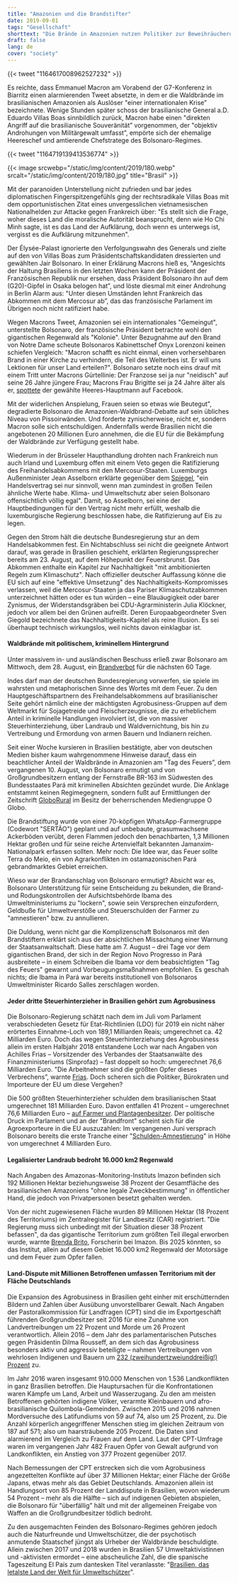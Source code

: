 ```yaml
---
title: "Amazonien und die Brandstifter"
date: 2019-09-01
tags: "Gesellschaft"
shorttext: "Die Brände in Amazonien nutzen Politiker zur Beweihräucherung während skrupellose Geschäftemacher die Ursachen und Profiteure sind."
draft: false
lang: de
cover: "society"
---
```


{{< tweet "1164617008962527232" >}}

Es reichte, dass Emmanuel Macron am Vorabend der G7-Konferenz in Biarritz einen alarmierenden Tweet absetzte, in dem er die Waldbrände im brasilianischen Amazonien als Auslöser "einer internationalen Krise” bezeichnete. Wenige Stunden später schoss der brasilianische General a.D. Eduardo Villas Boas sinnbildlich zurück, Macron habe einen "direkten Angriff auf die brasilianische Souveränität” vorgenommen, der "objektiv Androhungen von Militärgewalt umfasst”, empörte sich der ehemalige Heereschef und amtierende Chefstratege des Bolsonaro-Regimes.

{{< tweet "1164719139413536774" >}}

{{< image srcwebp="/static/img/content/2019/180.webp" srcalt="/static/img/content/2019/180.jpg" title="Brasil" >}}

Mit der paranoiden Unterstellung nicht zufrieden und bar jedes diplomatischen Fingerspitzengefühls ging der rechtsradikale Villas Boas mit dem opportunistischen Zitat eines unvergesslichen vietnamesischen Nationalhelden zur Attacke gegen Frankreich über: "Es stellt sich die Frage, woher dieses Land die moralische Autorität beansprucht, denn wie Ho Chi Minh sagte, ist es das Land der Aufklärung, doch wenn es unterwegs ist, vergisst es die Aufklärung mitzunehmen".

Der Élysée-Palast ignorierte den Verfolgungswahn des Generals und zielte auf den von Villas Boas zum Präsidentschaftskandidaten dressierten und gewählten Jair Bolsonaro. In einer Erklärung Macrons hieß es, "Angesichts der Haltung Brasiliens in den letzten Wochen kann der Präsident der Französischen Republik nur ersehen, dass Präsident Bolsonaro ihn auf dem (G20)-Gipfel in Osaka belogen hat”, und löste diesmal mit einer Androhung in Berlin Alarm aus: "Unter diesen Umständen lehnt Frankreich das Abkommen mit dem Mercosur ab”, das das französische Parlament im Übrigen noch nicht ratifiziert habe.

Wegen Macrons Tweet, Amazonien sei ein internationales "Gemeingut", unterstellte Bolsonaro, der französische Präsident betrachte wohl den gigantischen Regenwald als "Kolonie". Unter Bezugnahme auf den Brand von Notre Dame scheute Bolsonaros Kabinettschef Onyx Lorenzoni keinen schiefen Vergleich: "Macron schafft es nicht einmal, einen vorhersehbaren Brand in einer Kirche zu verhindern, die Teil des Welterbes ist. Er will uns Lektionen für unser Land erteilen?". Bolsonaro setzte noch eins drauf mit einem Tritt unter Macrons Gürtellinie: Der Franzose sei ja nur "neidisch" auf seine 26 Jahre jüngere Frau; Macrons Frau Brigitte sei ja 24 Jahre älter als er, [spottete](https://catracalivre.com.br/cidadania/bolsonaro-faz-post-machista-comparando-sua-esposa-com-a-de-macron/ "Bolsonaro faz post machista comparando sua esposa com a de Macron") der gewählte Heeres-Hauptmann auf Facebook.

Mit der widerlichen Anspielung, Frauen seien so etwas wie Beutegut", degradierte Bolsonaro die Amazonien-Waldbrand-Debatte auf sein übliches Niveau von Pissoirwänden. Und forderte zynischerweise, nicht er, sondern Macron solle sich entschuldigen. Andernfalls werde Brasilien nicht die angebotenen 20 Millionen Euro annehmen, die die EU für die Bekämpfung der Waldbrände zur Verfügung gestellt habe.

Wiederum in der Brüsseler Haupthandlung drohten nach Frankreich nun auch Irland und Luxemburg offen mit einem Veto gegen die Ratifizierung des Freihandelsabkommens mit den Mercosur-Staaten. Luxemburgs Außenminister Jean Asselborn erklärte gegenüber dem [Spiegel](https://www.spiegel.de/forum/wirtschaft/eu-mercosur-abkommen-das-groesste-freihandelsprojekt-der-welt-droht-zu-scheitern-thread-947346-1.html "EU-Mercosur-Abkommen: Das größte Freihandelsprojekt der Welt droht zu scheitern"), "ein Handelsvertrag sei nur sinnvoll, wenn man zumindest in großen Teilen ähnliche Werte habe. Klima- und Umweltschutz aber seien Bolsonaro offensichtlich völlig egal". Damit, so Asselborn, sei eine der Hauptbedingungen für den Vertrag nicht mehr erfüllt, weshalb die luxemburgische Regierung beschlossen habe, die Ratifizierung auf Eis zu legen.

Gegen den Strom hält die deutsche Bundesregierung stur an dem Handelsabkommen fest. Ein Nichtabschluss sei nicht die geeignete Antwort darauf, was gerade in Brasilien geschieht, erklärten Regierungssprecher bereits am 23. August, auf dem Höhepunkt der Feuersbrunst. Das Abkommen enthalte ein Kapitel zur Nachhaltigkeit "mit ambitionierten Regeln zum Klimaschutz". Nach offizieller deutscher Auffassung könne die EU sich auf eine "effektive Umsetzung” des Nachhaltigkeits-Kompromisses verlassen, weil die Mercosur-Staaten ja das Pariser Klimaschutzabkommen unterzeichnet hätten oder es tun würden – eine Blauäugigkeit oder barer Zynismus, der Widerstandsgräben bei CDU-Agrarministerin Julia Klöckner, jedoch vor allem bei den Grünen aufreißt. Deren Europaabgeordneter Sven Giegold bezeichnete das Nachhaltigkeits-Kapitel als reine Illusion. Es sei überhaupt technisch wirkungslos, weil nichts davon einklagbar ist.

#### Waldbrände mit politischem, kriminellem Hintergrund

Unter massivem in- und ausländischen Beschuss erließ zwar Bolsonaro am Mittwoch, dem 28. August, ein [Brandverbot](https://catracalivre.com.br/cidadania/bolsonaro-assina-decreto-que-proibe-queimadas-no-pais-por-60-dias/ "Bolsonaro assina decreto que proíbe queimadas no país por 60 dias") für die nächsten 60 Tage.

Indes darf man der deutschen Bundesregierung vorwerfen, sie spiele im wahrsten und metaphorischen Sinne des Wortes mit dem Feuer. Zu den Hauptgeschäftspartnern des Freihandelsabkommens auf brasilianischer Seite gehört nämlich eine der mächtigsten Agrobusiness-Gruppen auf dem Weltmarkt für Sojagetreide und Fleischerzeugnisse, die zu erheblichem Anteil in kriminelle Handlungen involviert ist, die von massiver Steuerhinterziehung, über Landraub und Waldvernichtung, bis hin zu Vertreibung und Ermordung von armen Bauern und Indianern reichen.

Seit einer Woche kursieren in Brasilien bestätigte, aber von deutschen Medien bisher kaum wahrgenommene Hinweise darauf, dass ein beachtlicher Anteil der Waldbrände in Amazonien am "Tag des Feuers”, dem vergangenen 10. August, von Bolsonaro ermutigt und von Großgrundbesitzern entlang der Fernstraße BR-163 im Südwesten des Bundesstaates Pará mit kriminellen Absichten gezündet wurde. Die Anklage entstammt keinen Regimegegnern, sondern fußt auf Ermittlungen der Zeitschrift [GloboRural](https://revistagloborural.globo.com/Noticias/Sustentabilidade/noticia/2019/08/grupo-no-whatsapp-contratou-motoqueiros-e-motosserras-para-desmatar-e-incendiar-floresta.html "Grupo no WhatsApp contratou motoqueiros e motosserras para desmatar e incendiar a floresta") im Besitz der beherrschenden Mediengruppe O Globo.

Die Brandstiftung wurde von einer 70-köpfigen WhatsApp-Farmergruppe (Codewort "SERTÃO") geplant und auf unbebaute, grasumwachsene Ackerböden verübt, deren Flammen jedoch den benachbarten, 1,3 Millionen Hektar großen und für seine reiche Artenvielfalt bekannten Jamanxim-Nationalpark erfassen sollten. Mehr noch: Die Idee war, das Feuer sollte Terra do Meio, ein von Agrarkonflikten im ostamazonischen Pará gebrandmarktes Gebiet erreichen.

Wieso war der Brandanschlag von Bolsonaro ermutigt? Absicht war es, Bolsonaro Unterstützung für seine Entscheidung zu bekunden, die Brand- und Rodungskontrollen der Aufsichtsbehörde Ibama des Umweltministeriums zu "lockern", sowie sein Versprechen einzufordern, Geldbuße für Umweltverstöße und Steuerschulden der Farmer zu "amnestieren" bzw. zu annullieren.

Die Duldung, wenn nicht gar die Komplizenschaft Bolsonaros mit den Brandstiftern erklärt sich aus der absichtlichen Missachtung einer Warnung der Staatsanwaltschaft. Diese hatte am 7. August – drei Tage vor dem gigantischen Brand, der sich in der Region Novo Progresso in Pará ausbreitete – in einem Schreiben die Ibama vor dem beabsichtigten "Tag des Feuers" gewarnt und Vorbeugungsmaßnahmen empfohlen. Es geschah nichts; die Ibama in Pará war bereits institutionell von Bolsonaros Umweltminister Ricardo Salles zerschlagen worden.

#### Jeder dritte Steuerhinterzieher in Brasilien gehört zum Agrobusiness

Die Bolsonaro-Regierung schätzt nach dem im Juli vom Parlament verabschiedeten Gesetz für Etat-Richtlinien (LDO) für 2019 ein nicht näher erörtertes Einnahme-Loch von 189,1 Milliarden Reais; umgerechnet ca. 42 Milliarden Euro. Doch das wegen Steuerhinterziehung des Agrobusiness allein im ersten Halbjahr 2018 entstandene Loch war nach Angaben von Achilles Frias – Vorsitzender des Verbandes der Staatsanwälte des Finanzministeriums (Sinprofaz) – fast doppelt so hoch: umgerechnet 76,6 Milliarden Euro. "Die Arbeitnehmer sind die größten Opfer dieses Verbrechens”, warnte [Frias](https://congressoemfoco.uol.com.br/economia/brasil-deixou-de-arrecadar-mais-de-r-345-bilhoes-por-sonegacao-em-2018/ "Brasil deixou de arrecadar mais de R$ 345 bilhões por sonegação em 2018"). Doch scheren sich die Politiker, Bürokraten und Importeure der EU um diese Vergehen?

Die 500 größten Steuerhinterzieher schulden dem brasilianischen Staat umgerechnet 181 Milliarden Euro. Davon entfallen 41 Prozent – umgerechnet 76,6 Milliarden Euro – [auf Farmer und Plantagenbesitzer](https://deolhonosruralistas.com.br/2019/06/23/a-cada-tres-empresas-que-devem-ao-fisco-uma-pertence-ao-agronegocio/ "A cada três empresas que devem ao fisco, uma pertence ao agronegócio"). Der politische Druck im Parlament und an der "Brandfront" scheint sich für die Agroexporteure in die EU auszuzahlen: Im vergangenen Juni versprach Bolsonaro bereits die erste Tranche einer "[Schulden-Amnestierung](https://economia.uol.com.br/noticias/estadao-conteudo/2019/06/18/ruralistas-podem-obter-anistia-de-divida-de-r-17-bilhoes.htm "Ruralistas podem obter anistia de dívida de R$ 17 bilhões...")" in Höhe von umgerechnet 4 Milliarden Euro.

#### Legalisierter Landraub bedroht 16.000 km2 Regenwald

Nach Angaben des Amazonas-Monitoring-Instituts Imazon befinden sich 192 Millionen Hektar beziehungsweise 38 Prozent der Gesamtfläche des brasilianischen Amazoniens "ohne legale Zweckbestimmung" in öffentlicher Hand, die jedoch von Privatpersonen besetzt gehalten werden.

Von der nicht zugewiesenen Fläche wurden 89 Millionen Hektar (18 Prozent des Territoriums) im Zentralregister für Landbesitz (CAR) registriert. "Die Regierung muss sich unbedingt mit der Situation dieser 38 Prozent befassen", da das gigantische Territorium zum größten Teil illegal erworben wurde, warnte [Brenda Brito](https://revistagloborural.globo.com/Noticias/Sustentabilidade/noticia/2018/09/nova-economia-da-amazonia.html "A nova economia da Amazônia"), Forscherin bei Imazon. Bis 2025 könnten, so das Institut, allein auf diesem Gebiet 16.000 km2 Regenwald der Motorsäge und dem Feuer zum Opfer fallen.

#### Land-Dispute mit Millionen Betroffenen umfassen Territorium mit der Fläche Deutschlands

Die Expansion des Agrobusiness in Brasilien geht einher mit erschütternden Bildern und Zahlen über Ausübung unvorstellbarer Gewalt. Nach Angaben der Pastoralkommission für Landfragen (CPT) sind die im Exportgeschäft führenden Großgrundbesitzer seit 2016 für eine Zunahme von Landvertreibungen um 22 Prozent und Morde um 26 Prozent verantwortlich. Allein 2016 – dem Jahr des parlamentarischen Putsches gegen Präsidentin Dilma Rousseff, an dem sich das Agrobusiness besonders aktiv und aggressiv beteiligte – nahmen Vertreibungen von wehrlosen Indigenen und Bauern um [232 (zweihundertzweiunddreißig!) Prozent](https://deolhonosruralistas.com.br/2017/04/19/2016-tem-aumento-de-232-na-expulsao-de-familias-campo/ "2016 tem aumento de 232% na expulsão de famílias do campo") zu.

Im Jahr 2016 waren insgesamt 910.000 Menschen von 1.536 Landkonflikten in ganz Brasilien betroffen. Die Hauptursachen für die Konfrontationen waren Kämpfe um Land, Arbeit und Wasserzugang. Zu den am meisten Betroffenen gehörten indigene Völker, verarmte Kleinbauern und afro-brasilianische Quilombola-Gemeinden. Zwischen 2015 und 2016 nahmen Mordversuche des Latifundiums von 59 auf 74, also um 25 Prozent, zu. Die Anzahl körperlich angegriffener Menschen stieg im gleichen Zeitraum von 187 auf 571; also um haarsträubende 205 Prozent. Die Daten sind alarmierend im Vergleich zu Frauen auf dem Land. Laut der CPT-Umfrage waren im vergangenen Jahr 482 Frauen Opfer von Gewalt aufgrund von Landkonflikten, ein Anstieg von 377 Prozent gegenüber 2017.

Nach Bemessungen der CPT erstrecken sich die vom Agrobusiness angezettelten Konflikte auf über 37 Millionen Hektar; einer Fläche der Größe Japans, etwas mehr als das Gebiet Deutschlands. Amazonien allein ist Handlungsort von 85 Prozent der Landdispute in Brasilien, wovon wiederum 54 Prozent – mehr als die Hälfte – sich auf indigenen Gebieten abspielen, die Bolsonaro für "überfällig” hält und mit der allgemeinen Freigabe von Waffen an die Großgrundbesitzer tödlich bedroht.

Zu den ausgemachten Feinden des Bolsonaro-Regimes gehören jedoch auch die Naturfreunde und Umweltschützer, die der psychotisch anmutende Staatschef jüngst als Urheber der Waldbrände beschuldigte. Allein zwischen 2017 und 2018 wurden in Brasilien 57 Umweltaktivistinnen und -aktivisten ermordet – eine abscheuliche Zahl, die die spanische Tageszeitung El País zum dantesken Titel veranlasste: "[Brasilien, das letalste Land der Welt für Umweltschützer](https://brasil.elpais.com/brasil/2018/07/23/internacional/1532363870_921380.html "Brasil, o país mais letal para defensores da terra e do meio ambiente")".
